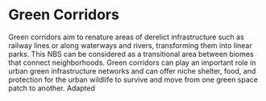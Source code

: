 # Green Corridors
Green corridors aim to renature areas of derelict infrastructure such as railway lines or along waterways and rivers, transforming them into linear parks. This NBS can be considered as a transitional area between biomes that connect neighborhoods. Green corridors can play an important role in urban green infrastructure networks and can offer niche shelter, food, and protection for the urban wildlife to survive and move from one green space patch to another. Adapted
